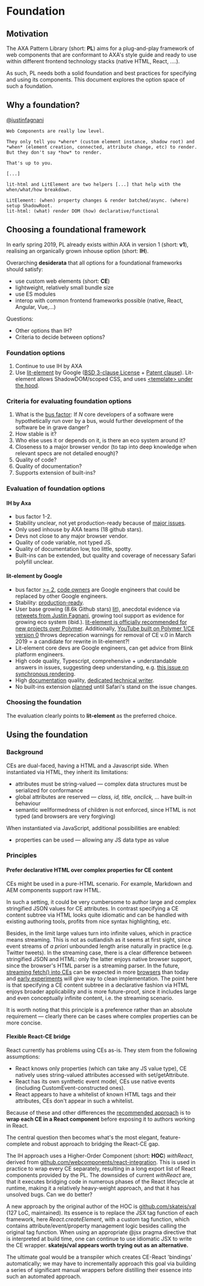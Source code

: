 # Foundation

## Motivation

The AXA Pattern Library (short: **PL**) aims for a plug-and-play framework of web components that are conformant to AXA's style guide 
and ready to use within different frontend technology stacks (native HTML, React, ....).

As such, PL needs both a solid foundation and best practices for specifying and using its components. This document explores the 
option space of such a foundation.

## Why a foundation?

[@justinfagnani](https://twitter.com/justinfagnani/status/1090689541206302720)
```
Web Components are really low level.

They only tell you *where* (custom element instance, shadow root) and
*when* (element creation, connected, attribute change, etc) to render. 
But they don't say *how* to render. 

That's up to you.

[...]

lit-html and LitElement are two helpers [...] that help with the when/what/how breakdown.

LitElement: (when) property changes & render batched/async. (where) setup ShadowRoot.
lit-html: (what) render DOM (how) declarative/functional
```

## Choosing a foundational framework

In early spring 2019, PL already exists within AXA in version 1 (short: **v1**), realising an organically grown inhouse option (short: **IH**).

Overarching **desiderata** that all options for a foundational frameworks should satisfy:
* use custom web elements (short: **CE**)
* lightweight, relatively small bundle size
* use ES modules
* interop with common frontend frameworks possible (native, React, Angular, Vue,...)

Questions:
* Other options than IH?
* Criteria to decide between options?

### Foundation options

1. Continue to use IH by AXA
1. Use [lit-element](https://lit.dev/docs/api/LitElement/) by
Google ([BSD 3-clause
License](https://github.com/lit/lit/blob/main/LICENSE) +
[Patent clause](http://polymer.github.io/PATENTS.txt)). Lit-element
allows ShadowDOM/scoped CSS, and uses [&lt;template&gt; under the
hood](https://lit.dev/docs/libraries/standalone-templates/#rendering-lit-html-templates). 

### Criteria for evaluating foundation options

1. What is the [bus factor](https://en.wikipedia.org/wiki/Bus_factor): If *N* core developers of a software were hypothetically run over by a bus, would further development of the software be in grave danger?
1. How stable is it?
1. Who else uses it or depends on it, is there an eco system around it?
1. Closeness to a major browser vendor (to tap into deep knowledge when relevant specs are not detailed enough)?
1. Quality of code?
1. Quality of documentation?
1. Supports extension of built-ins?

### Evaluation of foundation options

#### IH by Axa
* bus factor 1-2. 
* Stability unclear, not yet production-ready because of [major issues](https://github.com/axa-ch-webhub-cloud/pattern-library/issues).
* Only used inhouse by AXA teams (18 github stars). 
* Devs not close to any major browser vendor. 
* Quality of code variable, not typed JS.
* Quality of documentation low, too little, spotty.
* Built-ins can be extended, but quality and coverage of necessary Safari polyfill unclear.

#### lit-element by Google
* bus factor [>= 2](https://github.com/lit/lit-element/graphs/contributors), [code owners](https://github.com/lit/lit-element/blob/master/.github/CODEOWNERS) are Google engineers that could be replaced by other Google engineers. 
* Stability: [production-ready](https://www.polymer-project.org/blog/2019-02-05-lit-element-and-lit-html-release).
* User base growing (8.6k Github stars) [lit](https://github.com/lit/lit)), anecdotal evidence via [retweets from Justin Fagnani](https://twitter.com/justinfagnani), growing tool support as evidence for growing eco system (ibid.).
[lit-element is officially recommended for new projects over
Polymer](https://www.polymer-project.org/blog/2018-05-02-roadmap-faq#polymer-3.0-or-litelement).
Additionally, [YouTube built on Polymer 1/CE version 0](https://react-etc.net/entry/youtube-is-being-rebuilt-on-web-components-and-polymer) throws deprecation warnings for removal of CE v.0 in March 2019 = a candidate for rewrite in lit-element?! 
* Lit-element core devs are Google engineers, can get advice from Blink platform engineers.
* High code quality, Typescript, comprehensive + understandable answers  in issues, suggesting deep understanding, e.g. [this issue on synchronous rendering](https://github.com/Polymer/lit-element/issues/365#issuecomment-448075179). 
* High [documentation](https://lit-element.polymer-project.org/guide) quality, [dedicated technical writer](https://github.com/Polymer/lit-element/commits?author=katejeffreys).
* No built-ins extension [planned](https://github.com/Polymer/lit-element/issues/417#issuecomment-453208618) until Safari's stand on the issue changes.

### Choosing the foundation

The evaluation clearly points to **lit-element** as the preferred choice.

## Using the foundation

### Background

CEs are dual-faced, having a HTML and a Javascript side. When instantiated via HTML, they inherit its limitations:

* attributes must be string-valued &mdash; complex data structures must be serialized for conformance
* global attributes are reserved &mdash; *class, id, title, onclick, &hellip;* have built-in behaviour
* semantic wellformedness of children is not enforced, since HTML is not typed (and browsers are very forgiving)

When instantiated via JavaScript, additional possibilities are enabled:

* properties can be used &mdash; allowing any JS data type as value

### Principles

#### Prefer declarative HTML over complex properties for CE content
CEs might be used in a pure-HTML scenario. For example, Markdown and AEM components support raw HTML.

In such a setting, it could be very cumbersome to author large and complex stringified JSON values for CE attributes. In contrast specifying a CE content subtree via HTML looks quite idiomatic and can be handled with existing authoring tools, profits from nice syntax highlighting, etc.

Besides, in the limit large values turn into infinite values, which in practice means streaming. This is not as outlandish as it seems at first sight, since event streams of *a priori* unbounded length arise naturally in practice (e.g. Twitter tweets). In the streaming case, there is a clear difference between stringified JSON and HTML: only the latter enjoys native browser support, since the browser's HTML parser is a streaming parser. In the future, [streaming fetch() into CEs](https://lit-html.polymer-project.org/guide/template-reference#asyncappend-and-asyncreplace) can be expected in more [browsers](https://developer.mozilla.org/de/docs/Web/API/ReadableStream#Browser_compatibility) than today and [early experiments](https://jakearchibald.com/2016/streaming-template-literals/) will give way to clean implementation. The point here is that specifying a CE content subtree in a declarative fashion via HTML enjoys broader applicability and is more future-proof, since it includes large and  even conceptually infinite content, i.e. the streaming scenario. 

It is worth noting that this principle is a preference rather than an absolute requirement &mdash; clearly there can be cases where complex properties can be more concise.

#### Flexible React-CE bridge

React currently has problems using CEs as-is. They stem from the following assumptions:

- React knows only properties (which can take any JS value type), CE natively uses string-valued attributes accessed with set/getAttribute.
- React has its own synthetic event model, CEs use native events (including CustomEvent-constructed ones).
- React appears to have a whitelist of known HTML tags and their attributes, CEs don't appear in such a whitelist.

Because of these and other differences the [recommended
approach](https://reactjs.org/docs/web-components.html) is to **wrap
each CE in a React component** before exposing it to authors working
in React. 

The central question then becomes what's the most elegant, feature-complete and robust approach to bridging the React-CE gap.

The IH approach uses a Higher-Order Component (short: **HOC**)
*withReact*, derived from
[github.com/webcomponents/react-integration](https://github.com/webcomponents/react-integration). This
is used in practice to wrap every CE separately, resulting in a long
export list of React components provided by the PL. The downsides of
current *withReact* are, that it executes bridging code in numerous
phases of the React lifecycle at runtime, making it a relatively
heavy-weight approach, and that it has unsolved bugs. Can we do
better? 

A new approach by the original author of the HOC is
[github.com/skatejs/val](https://github.com/skatejs/val) (127 LoC, maintained).
Its essence is to replace the JSX tag function of each framework, here
*React.createElement*, with a custom tag function, which contains
attribute/event/property management logic besides calling the original
tag function. When using an appropriate @jsx pragma directive that is
interpreted at build time, one can continue to use idiomatic JSX to
write the CE wrapper. **skatejs/val appears worth trying out as an
alternative.** 

The ultimate goal would be a transpiler which creates CE-React
'bindings' automatically; we may have to incrementally approach this
goal via building a series of significant manual wrappers before
distilling their essence into such an automated approach. 
